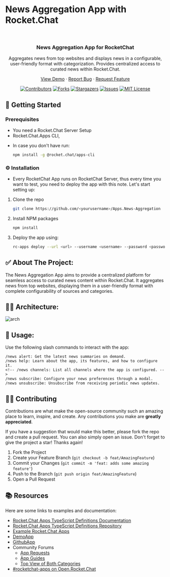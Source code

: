 # News Aggregation App with Rocket.Chat

<br />

<div align="center">
  <h3 align="center">News Aggregation App for RocketChat</h3>
  <p>Aggregates news from top websites and displays news in a configurable, user-friendly format with categorization. Provides centralized access to curated news within Rocket.Chat.</p>

  <p align="center">
    <a href="https://github.com/RocketChat/Apps.News-Aggregation">View Demo</a>
    ·
    <a href="https://github.com/RocketChat/Apps.News-Aggregation/issues">Report Bug</a>
    ·
    <a href="https://github.com/RocketChat/Apps.News-Aggregation/issues">Request Feature</a>
  </p>
</div>

<div align="center">

[![Contributors][contributors-shield]][contributors-url]
[![Forks][forks-shield]][forks-url]
[![Stargazers][stars-shield]][stars-url]
[![Issues][issues-shield]][issues-url]
[![MIT License][license-shield]][license-url]

</div>

## 📜 Getting Started

### Prerequisites

- You need a Rocket.Chat Server Setup
- Rocket.Chat.Apps CLI,

* In case you don't have run:
  ```sh
  npm install -g @rocket.chat/apps-cli
  ```

### ⚙️ Installation

- Every RocketChat App runs on RocketChat Server, thus every time you want to test, you need to deploy the app with this note. Let's start setting up:

1. Clone the repo
   ```sh
   git clone https://github.com/<yourusername>/Apps.News-Aggregation
   ```
2. Install NPM packages
   ```sh
   npm install
   ```
3. Deploy the app using:

   ```sh
   rc-apps deploy --url <url> --username <username> --password <password>
   ```

<!-- ABOUT THE PROJECT -->

## ✅ About The Project:

The News Aggregation App aims to provide a centralized platform for seamless access to curated news content within Rocket.Chat. It aggregates news from top websites, displaying them in a user-friendly format with complete configurability of sources and categories.

## 👷‍♀️ Architecture:

![arch](https://github.com/user-attachments/assets/55d2d763-24b4-4e84-8a23-50bed4b58070)

## 🚀 Usage:

Use the following slash commands to interact with the app:

```
/news alert: Get the latest news summaries on demand.
/news help: Learn about the app, its features, and how to configure it.
<!-- /news channels: List all channels where the app is configured. -->
/news subscribe: Configure your news preferences through a modal.
/news unsubscribe: Unsubscribe from receiving periodic news updates.
```

## 🧑‍💻 Contributing

Contributions are what make the open-source community such an amazing place to learn, inspire, and create. Any contributions you make are **greatly appreciated**.

If you have a suggestion that would make this better, please fork the repo and create a pull request. You can also simply open an issue.
Don't forget to give the project a star! Thanks again!

1. Fork the Project
2. Create your Feature Branch (`git checkout -b feat/AmazingFeature`)
3. Commit your Changes (`git commit -m 'feat: adds some amazing feature'`)
4. Push to the Branch (`git push origin feat/AmazingFeature`)
5. Open a Pull Request

## 📚 Resources

Here are some links to examples and documentation:

- [Rocket.Chat Apps TypeScript Definitions Documentation](https://rocketchat.github.io/Rocket.Chat.Apps-engine/)
- [Rocket.Chat Apps TypeScript Definitions Repository](https://github.com/RocketChat/Rocket.Chat.Apps-engine)
- [Example Rocket.Chat Apps](https://github.com/graywolf336/RocketChatApps)
- [DemoApp](https://github.com/RocketChat/Rocket.Chat.Demo.App)
- [GithubApp](https://github.com/RocketChat/Apps.Github22)
- Community Forums
  - [App Requests](https://forums.rocket.chat/c/rocket-chat-apps/requests)
  - [App Guides](https://forums.rocket.chat/c/rocket-chat-apps/guides)
  - [Top View of Both Categories](https://forums.rocket.chat/c/rocket-chat-apps)
- [#rocketchat-apps on Open.Rocket.Chat](https://open.rocket.chat/channel/rocketchat-apps)

<!-- MARKDOWN LINKS & IMAGES -->
<!-- https://www.markdownguide.org/basic-syntax/#reference-style-links -->

[contributors-shield]: https://img.shields.io/github/contributors/RocketChat/Apps.News-Aggregation?style=for-the-badge
[contributors-url]: https://github.com/RocketChat/Apps.News-Aggregation/graphs/contributors
[forks-shield]: https://img.shields.io/github/forks/RocketChat/Apps.News-Aggregation?style=for-the-badge
[forks-url]: https://github.com/RocketChat/Apps.News-Aggregation/network/members
[stars-shield]: https://img.shields.io/github/stars/RocketChat/Apps.News-Aggregation?style=for-the-badge
[stars-url]: https://github.com/RocketChat/Apps.News-Aggregation/stargazers
[issues-shield]: https://img.shields.io/github/issues/RocketChat/Apps.News-Aggregation?style=for-the-badge
[issues-url]: https://github.com/RocketChat/Apps.News-Aggregation/issues
[license-shield]: https://img.shields.io/github/license/RocketChat/Apps.News-Aggregation?style=for-the-badge
[license-url]: https://github.com/RocketChat/Apps.News-Aggregation/blob/master/LICENSE.txt
